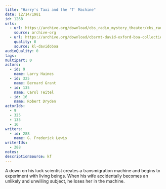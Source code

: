 ```yaml
---
title: "Harry's Taxi and the 'T' Machine"
date: 12/14/1981
id: 1268
urls: 
  - url: https://archive.org/download/cbs_radio_mystery_theater/cbs_radio_mystery_theater-1251-1300.zip/cbs_radio_mystery_theater-1251-1300%2Fcbsrmt_1268_harrys_taxi_and_the_t_machine.mp3
    source: archive-org
  - url: https://archive.org/download/cbsrmt-david-oxford-boa-collection/CBSRMT-811214-1268-Harry's-Taxi-and-the-T-Machine-(128-48)_WBBM-JE-{BoA}.mp3
    quality: 0
    source: kl-davidoboa
audioQuality: 0
tags: 
multipart: 0
actors:  
  - id: 9
    name: Larry Haines  
  - id: 325
    name: Bernard Grant  
  - id: 135
    name: Carol Teitel  
  - id: 16
    name: Robert Dryden
actorIds:  
  - 9  
  - 325  
  - 135  
  - 16
writers:  
  - id: 288
    name: G. Frederick Lewis
writerIds:  
  - 288
notes: 
descriptionSource: kf
---
```

A down on his luck scientist creates a transmigration machine and begins to experiment with living beings. When his wife accidentally becomes an unlikely and unwilling subject, he loses her in the machine.